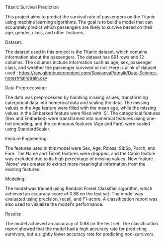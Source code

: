 Titanic Survival Prediction

This project aims to predict the survival rate of passengers on the Titanic using machine learning algorithms. The goal is to build a model that can 
accurately predict which passengers are likely to survive based on their age, gender, class, and other features.

Dataset:

The dataset used in this project is the Titanic dataset, which contains information about the passengers. The dataset has 891 rows and 12 columns. The 
columns include information such as age, sex, passenger class, and whether the passenger survived or not.
Here is alink of dataset used : https://raw.githubusercontent.com/SowjanyaPatnaik/Data-Science-notes/main/train.csv


Data Preprocessing:

The data was preprocessed by handling missing values, transforming categorical data into numerical data and scaling the data. The missing values 
in the Age feature were filled with the mean age, while the missing values in the Embarked feature were filled with 'S'. The categorical 
features (Sex and Embarked) were transformed into numerical features using one-hot encoding, and the continuous features (Age and Fare) were scaled 
using StandardScaler.

Feature Engineering:

The features used in this model were Sex, Age, Pclass, SibSp, Parch, and Fare. The Name and Ticket features were dropped, and the Cabin feature was 
excluded due to its high percentage of missing values. New feature 'Alone' was created to extract more meaningful information from the existing features.

Modeling:

The model was trained using Random Forest Classifier algorithm, which achieved an accuracy score of 0.88 on the test set. The model was evaluated 
using precision, recall, and F1-score. A classification report was also used to visualize the model's performance.

Results:

The model achieved an accuracy of 0.88 on the test set. The classification report showed that the model had a high accuracy rate for predicting survivors,
but a slightly lower accuracy rate for predicting non-survivors.
